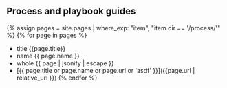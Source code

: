 ## Process and playbook guides

{% assign pages = site.pages | where_exp: "item", "item.dir == '/process/'" %}
{% for page in pages %}
- title {{page.title}}
- name {{ page.name }}
- whole {{ page | jsonify | escape }}
- [{{ page.title or page.name or page.url or 'asdf' }}]({{page.url | relative_url }})
{% endfor %}
